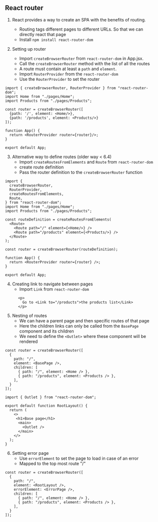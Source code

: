 ## React router

1. React provides a way to create an SPA with the benefits of routing.

   - Routing tags different pages to different URLs. So that we can directly react that page
   - Install `npm install react-router-dom`

2. Setting up router
   - Import `createBrowserRouter` from `react-router-dom` in App.jsx.
   - Call the `createBrowserRouter` method with the list of all the routes
   - A route must contain at least a `path` and `element`.
   - Import `RouterProvider` from the `react-router-dom`
   - Use the `RouterProvider` to set the router

```
import { createBrowserRouter, RouterProvider } from "react-router-dom";
import Home from "./pages/Home";
import Products from "./pages/Products";

const router = createBrowserRouter([
  {path: '/', element: <Home/>},
  {path: '/products', element: <Products/>}
]);

function App() {
  return <RouterProvider router={router}/>;
}

export default App;
```

3. Alternative way to define routes (older way < 6.4)
   - Import `createRoutesFromElements` and `Route` from `react-router-dom`
   - create route definition
   - Pass the router definition to the `createBrowserRouter` function

```
import {
  createBrowserRouter,
  RouterProvider,
  createRoutesFromElements,
  Route,
} from "react-router-dom";
import Home from "./pages/Home";
import Products from "./pages/Products";

const routeDefinition = createRoutesFromElements(
  <Route>
    <Route path="/" element={<Home/>} />
    <Route path="/products" element={<Products/>} />
  </Route>
);

const router = createBrowserRouter(routeDefinition);

function App() {
  return <RouterProvider router={router} />;
}

export default App;

```

4. Creating link to navigate between pages
   - Import `Link` from `react-router-dom`
  
```
      <p>
        Go to <Link to="/products">the products list</Link>
      </p>
```

5. Nesting of routes
   - We can have a parent page and then specific routes of that page
   - Here the children links can only be called from the `BasePage` component and its children
   - We need to define the `<Outlet>` where these component will be rendered


```
const router = createBrowserRouter([
  {
    path: "/",
    element: <BasePage />,
    children: [
      { path: "/", element: <Home /> },
      { path: "/products", element: <Products /> },
    ],
  }
]);
```

```
import { Outlet } from "react-router-dom";

export default function RootLayout() {
  return (
    <>
     <h1>Base page</h1>
      <main>
        <Outlet />
      </main>
    </>
  );
}
```

6. Setting error page
    - Use `errorElement` to set the page to load in case of an error
    - Mapped to the top most route "/"

```
const router = createBrowserRouter([
  {
    path: "/",
    element: <RootLayout />,
    errorElement: <ErrorPage />,
    children: [
      { path: "/", element: <Home /> },
      { path: "/products", element: <Products /> },
    ],
  }
]);
```